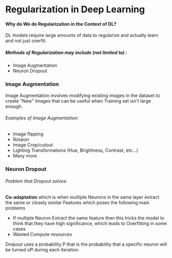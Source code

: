 # Regularization in Deep Learning

#### Why do We do Regularization in the Context of DL?
DL models require large amounts of data to regularize and actually learn and not just overfit.

##### Methods of Regularization may include (not limited to) :
- Image Augmentation 
- Neuron Dropout


### Image Augmentation

Image Augmentation involves modifying existing images in the dataset to create "New" Images that can be useful when Training set isn't large enough.

###### Examples of Image Augmentation:
- Image flipping
- Rotaion
- Image Crop/cutout
- Lighting Transformations (Hue, Brightness, Contrast, etc...)
- Many more

### Neuron Dropout

###### Problem that Dropout solves:
**Co-adaptation** which is when multiple Neurons in the same layer extract the same or closely similar Features which poses the following main problems

- If multiple Neuron Extract the same feature then this tricks the model to think that they have high significance, which leads to Overfitting in some cases
- Wasted Compute resources 

Dropout uses a probability P that is the probability that a specific neuron will be turned off during  each iteration.